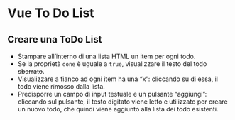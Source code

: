 Vue To Do List
===

## Creare una ToDo List 
  - Stampare all’interno di una lista HTML un item per ogni todo.
  - Se la proprietà `done` è uguale a `true`, visualizzare il testo del todo ~~sbarrato~~.
  - Visualizzare a fianco ad ogni item ha una “x”: cliccando su di essa, il todo viene rimosso dalla lista.
  - Predisporre un campo di input testuale e un pulsante “aggiungi”: cliccando sul pulsante, il testo digitato viene letto e utilizzato per creare un nuovo todo, che quindi viene aggiunto alla lista dei todo esistenti.